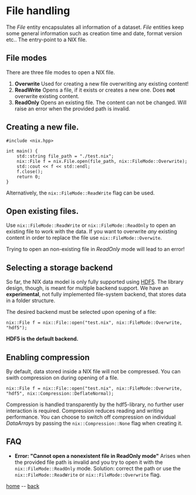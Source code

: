 # File handling

The *File* entity encapsulates all information of a dataset. *File*
entities keep some general information such as creation time and date, format
version etc.. The entry-point to a NIX file.

## File modes

There are three file modes to open a NIX file.

1. **Overwrite** Used for creating a new file overwriting any existing content!
2. **ReadWrite** Opens a file, if it exists or creates a new one. Does
   **not** overwrite existing content.
3. **ReadOnly** Opens an existing file. The content can not be
   changed. Will raise an error when the provided path is invalid.

## Creating a new file.

```
#include <nix.hpp>

int main() {
    std::string file_path = "./test.nix";
    nix::File f = nix.File.open(file_path, nix::FileMode::Overwrite);
    std::cout << f << std::endl;
    f.close();
    return 0;
}
```

Alternatively, the ``nix::FileMode::ReadWrite`` flag can be used.

## Open existing files.
Use ``nix::FileMode::ReadWrite`` or ``nix::FileMode::ReadOnly`` to
open an existing file to work with the data. If you want to overwrite
*any* existing content in order to replace the file use
``nix::FileMode::Overwite``.

Trying to open an non-existing file in *ReadOnly* mode will lead to an error!

## Selecting a storage backend
So far, the NIX data model is only fully supported
using [HDF5](https://www.hdfgroup.org). The library design, though, is
meant for multiple backend support. We have an **experimental**, not
fully implemented file-system backend, that stores data in a folder
structure.

The desired backend must be selected upon opening of a file:
```
nix::File f = nix::File::open("test.nix", nix::FileMode::Overwrite, "hdf5");
```

**HDF5 is the default backend.**

## Enabling compression

By default, data stored inside a NIX file will not be compressed. You
can swith compression on during opening of a file.

```
nix::File f = nix::File::open("test.nix", nix::FileMode::Overwrite, "hdf5", nix::Compression::DeflateNormal);
```

Compression is handled transparently by the hdf5-library, no further
user interaction is required. Compression reduces reading and writing
performance. You can choose to switch off compression on individual
*DataArray*s by passing the ``nix::Compression::None`` flag when
creating it.

## FAQ

* **Error: "Cannot open a nonexistent file in ReadOnly mode"** Arises
  when the provided file path is invalid and you try to open it with
  the ``nix::FileMode::ReadOnly`` mode. Solution: correct the path or
  use the ``nix::FileMode::ReadWrite`` or ``nix::FileMode::Overwrite``
  flag.


[home](./index.md) -- [back](./getting_started.md)
